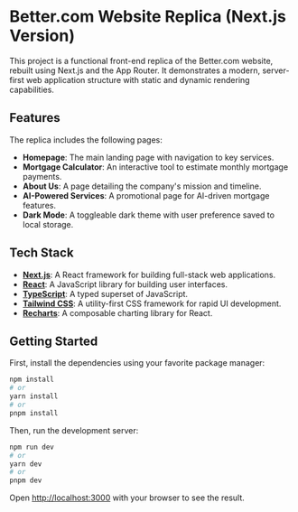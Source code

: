 # Better.com Website Replica (Next.js Version)

This project is a functional front-end replica of the Better.com website, rebuilt using Next.js and the App Router. It demonstrates a modern, server-first web application structure with static and dynamic rendering capabilities.

## Features

The replica includes the following pages:
- **Homepage**: The main landing page with navigation to key services.
- **Mortgage Calculator**: An interactive tool to estimate monthly mortgage payments.
- **About Us**: A page detailing the company's mission and timeline.
- **AI-Powered Services**: A promotional page for AI-driven mortgage features.
- **Dark Mode**: A toggleable dark theme with user preference saved to local storage.

## Tech Stack

- **[Next.js](https://nextjs.org/)**: A React framework for building full-stack web applications.
- **[React](https://reactjs.org/)**: A JavaScript library for building user interfaces.
- **[TypeScript](https://www.typescriptlang.org/)**: A typed superset of JavaScript.
- **[Tailwind CSS](https://tailwindcss.com/)**: A utility-first CSS framework for rapid UI development.
- **[Recharts](https://recharts.org/)**: A composable charting library for React.

## Getting Started

First, install the dependencies using your favorite package manager:

```bash
npm install
# or
yarn install
# or
pnpm install
```

Then, run the development server:

```bash
npm run dev
# or
yarn dev
# or
pnpm dev
```

Open [http://localhost:3000](http://localhost:3000) with your browser to see the result.
